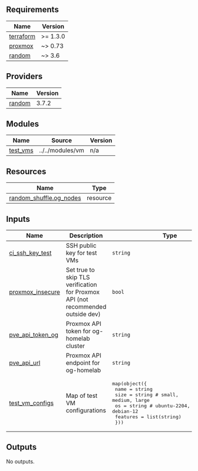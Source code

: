 <!-- BEGIN_TF_DOCS -->

## Requirements

| Name | Version |
|------|---------|
| <a name="requirement_terraform"></a> [terraform](#requirement\_terraform) | >= 1.3.0 |
| <a name="requirement_proxmox"></a> [proxmox](#requirement\_proxmox) | ~> 0.73 |
| <a name="requirement_random"></a> [random](#requirement\_random) | ~> 3.6 |
## Providers

| Name | Version |
|------|---------|
| <a name="provider_random"></a> [random](#provider\_random) | 3.7.2 |
## Modules

| Name | Source | Version |
|------|--------|---------|
| <a name="module_test_vms"></a> [test\_vms](#module\_test\_vms) | ../../modules/vm | n/a |
## Resources

| Name | Type |
|------|------|
| [random_shuffle.og_nodes](https://registry.terraform.io/providers/hashicorp/random/latest/docs/resources/shuffle) | resource |
## Inputs

| Name | Description | Type | Default | Required |
|------|-------------|------|---------|:--------:|
| <a name="input_ci_ssh_key_test"></a> [ci\_ssh\_key\_test](#input\_ci\_ssh\_key\_test) | SSH public key for test VMs | `string` | n/a | yes |
| <a name="input_proxmox_insecure"></a> [proxmox\_insecure](#input\_proxmox\_insecure) | Set true to skip TLS verification for Proxmox API (not recommended outside dev) | `bool` | `false` | no |
| <a name="input_pve_api_token_og"></a> [pve\_api\_token\_og](#input\_pve\_api\_token\_og) | Proxmox API token for og-homelab cluster | `string` | n/a | yes |
| <a name="input_pve_api_url"></a> [pve\_api\_url](#input\_pve\_api\_url) | Proxmox API endpoint for og-homelab | `string` | n/a | yes |
| <a name="input_test_vm_configs"></a> [test\_vm\_configs](#input\_test\_vm\_configs) | Map of test VM configurations | <pre>map(object({<br/>    name     = string<br/>    size     = string # small, medium, large<br/>    os       = string # ubuntu-2204, ubuntu-2404, debian-12<br/>    features = list(string)<br/>  }))</pre> | `{}` | no |
## Outputs

No outputs.
<!-- END_TF_DOCS -->